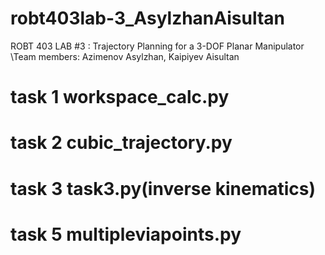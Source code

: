 # robt403lab-3_AsylzhanAisultan
ROBT 403 LAB #3 : Trajectory Planning for a 3-DOF Planar Manipulator
\\Team members: Azimenov Asylzhan, Kaipiyev Aisultan
# task 1 workspace_calc.py
# task 2 cubic_trajectory.py
# task 3 task3.py(inverse kinematics)
# task 5 multipleviapoints.py
